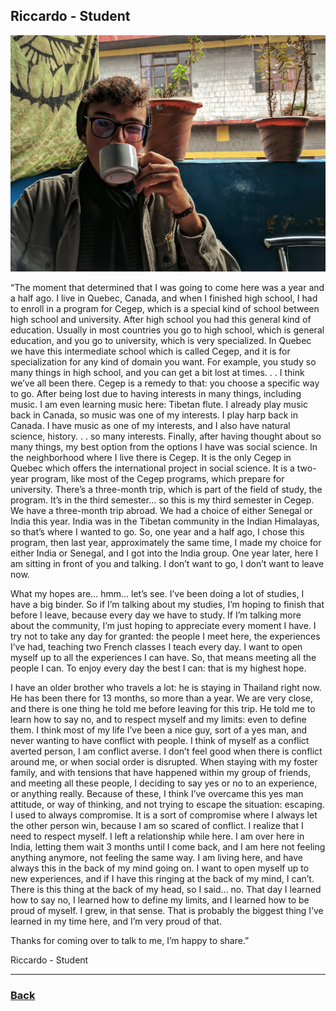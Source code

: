 ## Riccardo - Student
![Riccardo](../images/riccardo.jpeg)

“The moment that determined that I was going to come here was a year and a half ago. I live in Quebec, Canada, and when I finished high school, I had to enroll in a program for Cegep, which is a special kind of school between high school and university. After high school you had this general kind of education. Usually in most countries you go to high school, which is general education, and you go to university, which is very specialized. In Quebec we have this intermediate school which is called Cegep, and it is for specialization for any kind of domain you want. For example, you study so many things in high school, and you can get a bit lost at times. . . I think we’ve all been there. Cegep is a remedy to that: you choose a specific way to go. After being lost due to having interests in many things, including music. I am even learning music here: Tibetan flute. I already play music back in Canada, so music was one of my interests. I play harp back in Canada. I have music as one of my interests, and I also have natural science, history. . . so many interests. Finally, after having thought about so many things, my best option from the options I have was social science. In the neighborhood where I live there is Cegep. It is the only Cegep in Quebec which offers the international project in social science. It is a two-year program, like most of the Cegep programs, which prepare for university. There’s a three-month trip, which is part of the field of study, the program. It’s in the third semester… so this is my third semester in Cegep. We have a three-month trip abroad. We had a choice of either Senegal or India this year. India was in the Tibetan community in the Indian Himalayas, so that’s where I wanted to go. So, one year and a half ago, I chose this program, then last year, approximately the same time, I made my choice for either India or Senegal, and I got into the India group.  One year later, here I am sitting in front of you and talking. I don’t want to go, I don’t want to leave now.

What my hopes are… hmm… let’s see. I’ve been doing a lot of studies, I have a big binder. So if I’m talking about my studies, I’m hoping to finish that before I leave, because every day we have to study. If I’m talking more about the community, I’m just hoping to appreciate every moment I have. I try not to take any day for granted: the people I meet here, the experiences I’ve had, teaching two French classes I teach every day. I want to open myself up to all the experiences I can have. So, that means meeting all the people I can. To enjoy every day the best I can: that is my highest hope.

I have an older brother who travels a lot: he is staying in Thailand right now. He has been there for 13 months, so more than a year. We are very close, and there is one thing he told me before leaving for this trip. He told me to learn how to say no, and to respect myself and my limits: even to define them. I think most of my life I’ve been a nice guy, sort of a yes man, and never wanting to have conflict with people. I think of myself as a conflict averted person, I am conflict averse. I don’t feel good when there is conflict around me, or when social order is disrupted. When staying with my foster family, and with tensions that have happened within my group of friends, and meeting all these people, I deciding to say yes or no to an experience, or anything really. Because of these, I think I’ve overcame this yes man attitude, or way of thinking, and not trying to escape the situation: escaping. I used to always compromise. It is a sort of compromise where I always let the other person win, because I am so scared of conflict. I realize that I need to respect myself. I left a relationship while here. I am over here in India, letting them wait 3 months until I come back, and I am here not feeling anything anymore, not feeling the same way. I am living here, and have always this in the back of my mind going on. I want to open myself up to new experiences, and if I have this ringing at the back of my mind, I can’t. There is this thing at the back of my head, so I said… no. That day I learned how to say no, I learned how to define my limits, and I learned how to be proud of myself. I grew, in that sense. That is probably the biggest thing I’ve learned in my time here, and I’m very proud of that.

Thanks for coming over to talk to me, I’m happy to share.”

Riccardo - Student

---
### [Back](/pages/humans_of_dharamshala.md)
